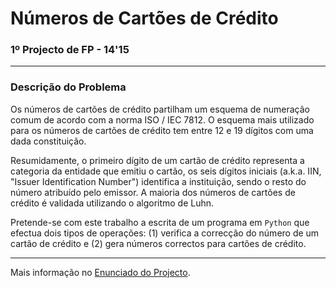 # Números de Cartões de Crédito
### 1º Projecto de FP - 14'15

---

### Descrição do Problema

Os números de cartões de crédito partilham um esquema de numeração comum de 
acordo com a norma ISO / IEC 7812. O esquema mais utilizado para os números de 
cartões de crédito tem entre 12 e 19 dígitos com uma dada constituição.

Resumidamente, o primeiro dígito de um cartão de crédito representa a 
categoria da entidade que emitiu o cartão, os seis dígitos iniciais (a.k.a. 
IIN, "Issuer Identification Number") identifica a instituição, sendo o resto 
do número atribuído pelo emissor. A maioria dos números de cartões de crédito 
é validada utilizando o algoritmo de Luhn.

Pretende-se com este trabalho a escrita de um programa em `Python` que efectua 
dois tipos de operações: (1) verifica a correcção do número de um cartão de 
crédito e (2) gera números correctos para cartões de crédito.

---

Mais informação no [Enunciado do Projecto][1].

[1]: Enunciado_FP1415-01.pdf "1º Projecto de FP - 2014'15"